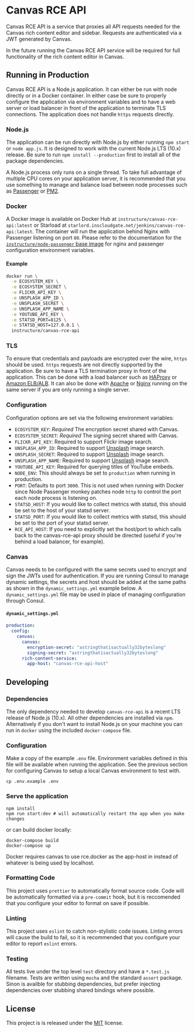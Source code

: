 # Canvas RCE API

Canvas RCE API is a service that proxies all API requests needed for the Canvas
rich content editor and sidebar. Requests are authenticated via a JWT generated
by Canvas.

In the future running the Canvas RCE API service will be required for full
functionality of the rich content editor in Canvas.

## Running in Production

Canvas RCE API is a Node.js application. It can either be run with node directly
or in a Docker container. In either case be sure to properly configure the
application via environment variables and to have a web server or load balancer
in front of the application to terminate TLS connections. The application does
not handle `https` requests directly.

### Node.js

The application can be run directly with Node.js by either running `npm start`
or `node app.js`. It is designed to work with the current Node.js LTS (10.x)
release. Be sure to run `npm install --production` first to install all of the
package dependencies.

A Node.js process only runs on a single thread. To take full advantage of multiple
CPU cores on your application server, it is recommended that you use something
to manage and balance load between node processes such as [Passenger][1] or
[PM2][2].

### Docker

A Docker image is available on Docker Hub at
`instructure/canvas-rce-api:latest` or Starload at `starlord.inscloudgate.net/jenkins/canvas-rce-api:latest`.
The container will run the application
behind Nginx with Passenger listening on port `80`. Please refer to the
documentation for the [`instructure/node-passenger` base image][7] for nginx and
passenger configuration environment variables.

#### Example

```bash
docker run \
  -e ECOSYSTEM_KEY \
  -e ECOSYSTEM_SECRET \
  -e FLICKR_API_KEY \
  -e UNSPLASH_APP_ID \
  -e UNSPLASH_SECRET \
  -e UNSPLASH_APP_NAME \
  -e YOUTUBE_API_KEY \
  -e STATSD_PORT=8125 \
  -e STATSD_HOST=127.0.0.1 \
  instructure/canvas-rce-api
```

### TLS

To ensure that credentials and payloads are encrypted over the wire, `https`
should be used. `https` requests are not directly supported by the application.
Be sure to have a TLS termination proxy in front of the application. This can be
done with a load balancer such as [HAProxy][3] or [Amazon ELB/ALB][4]. It
can also be done with [Apache][5] or [Nginx][6] running on the same server if
you are only running a single server.

### Configuration

Configuration options are set via the following environment variables:

- `ECOSYSTEM_KEY`: _Required_ The encryption secret shared with Canvas.
- `ECOSYSTEM_SECRET`: _Required_ The signing secret shared with Canvas.
- `FLICKR_API_KEY`: Required to support Flickr image search.
- `UNSPLASH_APP_ID`: Required to support [Unsplash](https://unsplash.com) image search.
- `UNSPLASH_SECRET`: Required to support [Unsplash](https://unsplash.com) image search.
- `UNSPLASH_APP_NAME`: Required to support [Unsplash](https://unsplash.com) image search.
- `YOUTUBE_API_KEY`: Required for querying titles of YouTube embeds.
- `NODE_ENV`: This should always be set to `production` when running in
  production.
- `PORT`: Defaults to port `3000`. This is not used when running with Docker
  since Node Passenger monkey patches node `http` to control the port each
  node process is listening on.
- `STATSD_HOST`: If you would like to collect metrics with statsd, this should
  be set to the host of your statsd server.
- `STATSD_PORT`: If you would like to collect metrics with statsd, this should
  be set to the port of your statsd server.
- `RCE_API_HOST`: If you need to explicitly set the host/port to which calls 
  back to the canvas-rce-api proxy should be directed (useful if you're 
  behind a load balancer, for example).
### Canvas

Canvas needs to be configured with the same secrets used to encrypt and sign the
JWTs used for authentication. If you are running Consul to manage dynamic
settings, the secrets and host should be added at the same paths as shown in the
`dynamic_settings.yml` example below. A `dynamic_settings.yml` file may be used
in place of managing configuration through Consul.

#### `dynamic_settings.yml`

```yml
production:
  config:
    canvas:
      canvas:
        encryption-secret: "astringthatisactually32byteslong"
        signing-secret: "astringthatisactually32byteslong"
      rich-content-service:
        app-host: "canvas-rce-api-host"
```

## Developing

### Dependencies

The only dependency needed to develop `canvas-rce-api` is a recent LTS release
of Node.js (10.x). All other dependencies are installed via `npm`. Alternatively
if you don't want to install Node.js on your machine you can run in `docker`
using the included `docker-compose` file.

### Configuration

Make a copy of the example `.env` file. Environment variables defined in this
file will be available when running the application. See the previous section
for configuring Canvas to setup a local Canvas environment to test with.

```
cp .env.example .env
```

### Serve the application

```
npm install
npm run start:dev # will automatically restart the app when you make changes
```

or can build docker locally:

```
docker-compose build
docker-compose up
```

Docker requires canvas to use rce.docker as the app-host in instead of whatever is being used by localhost.

### Formatting Code

This project uses `prettier` to automatically format source code. Code will be
automatically formatted via a `pre-commit` hook, but it is reccomended that you
configure your editor to format on save if possible.

### Linting

This project uses `eslint` to catch non-stylistic code issues. Linting errors
will cause the build to fail, so it is recommended that you configure your
editor to report `eslint` errors.

### Testing

All tests live under the top level `test` directory and have a `*.test.js`
filename. Tests are written using `mocha` and the standard `assert` package.
Sinon is availble for stubbing dependencies, but prefer injecting dependencies
over stubbing shared bindings where possible.

## License

This project is is released under the [MIT](LICENSE) license.

[1]: https://www.phusionpassenger.com/library/walkthroughs/basics/nodejs/
[2]: https://pm2.keymetrics.io/
[3]: https://www.haproxy.org/
[4]: https://aws.amazon.com/elasticloadbalancing/
[5]: https://httpd.apache.org/
[6]: https://www.nginx.com/
[7]: https://github.com/instructure/dockerfiles/blob/master/node-passenger/README.md
